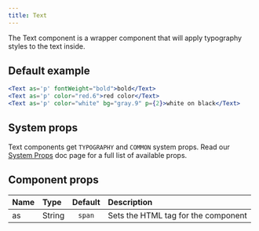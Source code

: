 ```yaml
---
title: Text
---
```

The Text component is a wrapper component that will apply typography styles to the text inside.

## Default example
```jsx live
<Text as='p' fontWeight="bold">bold</Text>
<Text as='p' color="red.6">red color</Text>
<Text as='p' color="white" bg="gray.9" p={2}>white on black</Text>
```

## System props

Text components get `TYPOGRAPHY` and `COMMON` system props. Read our [System Props](/components/docs/system-props) doc page for a full list of available props.

## Component props

| Name | Type | Default | Description |
| :- | :- | :-: | :- |
| as | String | `span` | Sets the HTML tag for the component|
